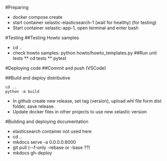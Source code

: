 #Preparing
* docker compose create
* start container xelastic-elasticsearch-1 (wait for healthy) (for testing)
* Start container xelastic-app-1, open terminal and enter bash

#Testing
##Testing Howto samples
* cd ..
* check howto samples: python howto/howto_templates.py
##Run unit tests
** cd tests
** pytest

#Deploying code
##Commit and push (VSCode)

##Build and deploy distributive
```
cd ..
python -m build
```
* In github create new release, set tag (version), upload whl file form dist folder, save release.
* Update docker files in other projects to use new xelastic version

#Building and deploying documentation
* elasticsearch container not used here
* cd ..
* mkdocs serve -a 0.0.0.0:8000
* git pull (--f-only -rebase or -base ??)
* mkdocs gh-deploy
